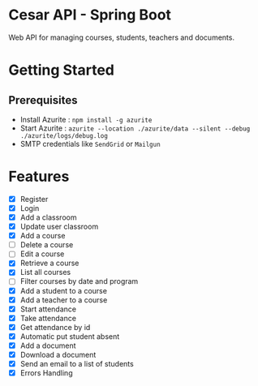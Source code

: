 # Cesar API - Spring Boot

Web API for managing courses, students, teachers and documents.

# Getting Started

## Prerequisites

- Install Azurite : `npm install -g azurite`
- Start Azurite : `azurite --location ./azurite/data --silent --debug ./azurite/logs/debug.log`
- SMTP credentials like `SendGrid` or `Mailgun`

# Features 

- [x] Register
- [x] Login
- [x] Add a classroom
- [x] Update user classroom
- [x] Add a course
- [ ] Delete a course
- [ ] Edit a course
- [x] Retrieve a course
- [x] List all courses
- [ ] Filter courses by date and program
- [x] Add a student to a course
- [x] Add a teacher to a course
- [x] Start attendance
- [x] Take attendance
- [x] Get attendance by id
- [x] Automatic put student absent
- [x] Add a document
- [x] Download a document
- [x] Send an email to a list of students
- [x] Errors Handling
